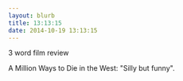 ```yaml
---
layout: blurb
title: 13:13:15
date: 2014-10-19 13:13:15
---
```

3 word film review

A Million Ways to Die in the West: "Silly but funny".